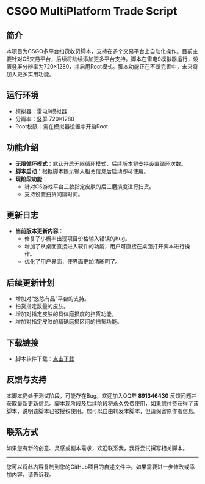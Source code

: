 # CSGO MultiPlatform Trade Script

## 简介
本项目为CSGO多平台扫货收货脚本，支持在多个交易平台上自动化操作。目前主要针对C5交易平台，后续将陆续添加更多平台支持。脚本在雷电9模拟器运行，设置竖屏分辨率为720×1280，并启用Root模式。脚本功能正在不断完善中，未来将加入更多实用功能。

## 运行环境
- 模拟器：雷电9模拟器
- 分辨率：竖屏 720×1280
- Root权限：需在模拟器设置中开启Root

## 功能介绍
- **无限循环模式**：默认开启无限循环模式，后续版本将支持设置循环次数。
- **脚本启动**：根据脚本提示输入相关信息后启动即可使用。
- **现阶段功能**：  
  - 针对C5游戏平台三款指定皮肤的后三磨损度进行扫货。
  - 支持设置扫货间隔时间。

## 更新日志
- **当前版本更新内容**：
  - 修复了小概率出现项目价格输入错误的bug。
  - 增加了从桌面直接进入软件的功能，用户可直接在桌面打开脚本进行操作。
  - 优化了用户界面，使界面更加清晰明了。

## 后续更新计划
- 增加对“悠悠有品”平台的支持。
- 扫货指定数量的皮肤。
- 增加对指定皮肤的具体磨损度的扫货功能。
- 增加对指定皮肤的精确磨损区间的扫货功能。

## 下载链接
- 脚本软件下载：[点击下载](http://ceshi.fpwy123.cn/jiaoben/20240824C5.apk)

## 反馈与支持
本脚本仍处于测试阶段，可能存在Bug。欢迎加入QQ群 **891346430** 反馈问题并获取最新更新信息。脚本现阶段及后续阶段将永久免费使用，如果您付费获得了该脚本，说明该脚本已被授权使用。您可以自由转发本脚本，但请保留原作者信息。

## 联系方式
如果您有新的创意、灵感或剧本需求，欢迎联系我，我将尝试撰写相关脚本。

---

您可以将此内容复制到您的GitHub项目的自述文件中。如果需要进一步修改或添加内容，请告诉我。
